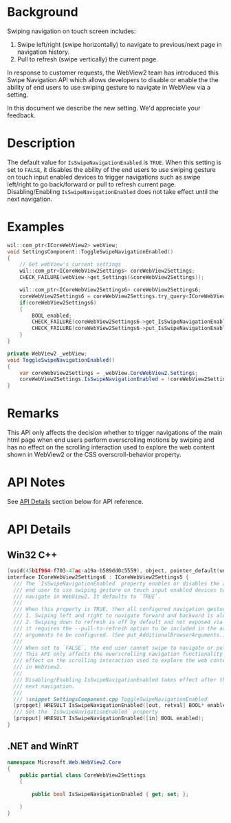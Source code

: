 # Background

Swiping navigation on touch screen includes: 
1. Swipe left/right (swipe horizontally) to navigate to previous/next page in navigation history. 
1. Pull to refresh (swipe vertically) the current page.

In response to customer requests, the WebView2 team has introduced this Swipe Navigation API which allows developers to disable or enable the the ability of end users to use swiping gesture to navigate in WebView via a setting.

In this document we describe the new setting. We'd appreciate your feedback.

# Description
The default value for `IsSwipeNavigationEnabled` is `TRUE`.
When this setting is set to `FALSE`, it disables the ability of the end users to use swiping gesture on touch input enabled devices to trigger navigations such as swipe left/right to go back/forward or pull to refresh current page.
Disabling/Enabling `IsSwipeNavigationEnabled` does not take effect until the next navigation.


# Examples
```cpp
wil::com_ptr<ICoreWebView2> webView;
void SettingsComponent::ToggleSwipeNavigationEnabled()
{
    // Get webView's current settings
    wil::com_ptr<ICoreWebView2Settings> coreWebView2Settings;
    CHECK_FAILURE(webView->get_Settings(&coreWebView2Settings));

    wil::com_ptr<ICoreWebView2Settings6> coreWebView2Settings6;
    coreWebView2Settings6 = coreWebView2Settings.try_query<ICoreWebView2Settings6>();
    if(coreWebView2Settings6) 
    {
        BOOL enabled;
        CHECK_FAILURE(coreWebView2Settings6->get_IsSwipeNavigationEnabled(&enabled));
        CHECK_FAILURE(coreWebView2Settings6->put_IsSwipeNavigationEnabled(enabled ? FALSE : TRUE));
    }
}
```

```c#
private WebView2 _webView;
void ToggleSwipeNavigationEnabled()
{
    var coreWebView2Settings = _webView.CoreWebView2.Settings;
    coreWebView2Settings.IsSwipeNavigationEnabled = !coreWebView2Settings.IsSwipeNavigationEnabled;
}
```

# Remarks
This API only affects the decision whether to trigger navigations of the main html page when end users perform overscrolling motions by swiping and has no effect on the scrolling interaction used to explore the web content shown in WebView2 or the CSS overscroll-behavior property.

# API Notes

See [API Details](#api-details) section below for API reference.

# API Details

## Win32 C++
```cpp
[uuid(45b1f964-f703-47ac-a19a-b589dd0c5559), object, pointer_default(unique)]
interface ICoreWebView2Settings6 : ICoreWebView2Settings5 {
  /// The `IsSwipeNavigationEnabled` property enables or disables the ability of the
  /// end user to use swiping gesture on touch input enabled devices to
  /// navigate in WebView2. It defaults to `TRUE`.
  ///
  /// When this property is TRUE, then all configured navigation gestures are enabled: 
  /// 1. Swiping left and right to navigate forward and backward is always configured.
  /// 2. Swiping down to refresh is off by default and not exposed via our API currently, 
  /// it requires the --pull-to-refresh option to be included in the additional browser 
  /// arguments to be configured. (See put_AdditionalBrowserArguments.)
  ///
  /// When set to `FALSE`, the end user cannot swipe to navigate or pull to refresh.
  /// This API only affects the overscrolling navigation functionality and has no
  /// effect on the scrolling interaction used to explore the web content shown
  /// in WebView2.
  ///
  /// Disabling/Enabling IsSwipeNavigationEnabled takes effect after the
  /// next navigation.
  ///
  /// \snippet SettingsComponent.cpp ToggleSwipeNavigationEnabled
  [propget] HRESULT IsSwipeNavigationEnabled([out, retval] BOOL* enabled);
  /// Set the `IsSwipeNavigationEnabled` property
  [propput] HRESULT IsSwipeNavigationEnabled([in] BOOL enabled);
}
```

## .NET and WinRT

```c#
namespace Microsoft.Web.WebView2.Core
{
    public partial class CoreWebView2Settings
    {
     
        public bool IsSwipeNavigationEnabled { get; set; };

    }
}

```
